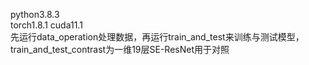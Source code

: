 python3.8.3\
torch1.8.1 cuda11.1\
先运行data_operation处理数据，再运行train_and_test来训练与测试模型，train_and_test_contrast为一维19层SE-ResNet用于对照
